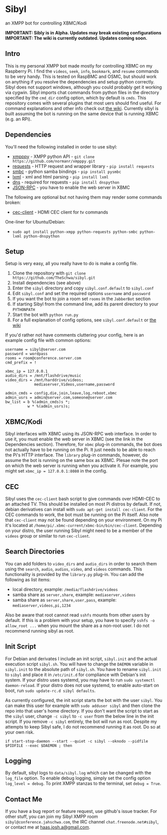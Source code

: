 # Sibyl
an XMPP bot for controlling XBMC/Kodi

**IMPORTANT: Sibly is in Alpha. Updates may break existing configurations**
**IMPORTANT: The wiki is currently outdated. Updates coming soon.**

## Intro
This is my personal XMPP bot made mostly for controlling XBMC on my Raspberry Pi. I find the `videos`, `seek`, `info`, `bookmark`, and `resume` commands to be very handy. This is tested on RaspBMC and OSMC, but should work on anything if you resolve the dependencies and setup python correctly. Sibyl does not support windows, although you could probably get it working via cygwin. Sibyl imports chat commands from python files in the directory specified by the `cmd_dir` config option, which by default is `cmds`. This repository comes with several plugins that most uers should find useful. For command explanations and other info check out [the wiki][1]. Currently sibyl is built assuming the bot is running on the same device that is running XBMC (e.g. an RPi).

## Dependencies
You'll need the following installed in order to use sibyl:
 - [xmpppy][10] - XMPP python API - `git clone https://github.com/normanr/xmpppy.git`
 - [requests][3] - HTTP request and wrapper library - `pip install requests`
 - [smbc][4] - python samba bindings - `pip install pysmbc`
 - [lxml][9] - xml and html parsing - `pip install lxml`
 - [dns][11] - required for requests - `pip install dnspython`
 - [JSON-RPC][6] - you have to enable the web server in XBMC

The following are optional but not having them may render some commands broken:
 - [cec-client][5] - HDMI CEC client for tv commands

One-liner for Ubuntu/Debian:
 - `sudo apt install python-xmpp python-requests python-smbc python-lxml python-dnspython`

## Setup
Setup is very easy, all you really have to do is make a config file.

 1. Clone the repository with `git clone https://github.com/TheSchwa/sibyl.git`
 2. Install dependencies (see above)
 3. Enter the `sibyl` directory and copy `sibyl.conf.default` to `sibyl.conf`
 4. Edit `sibyl.conf` and set the required options `username` and `password`
 5. If you want the bot to join a room set `rooms` in the `JabberBot` section
 6. If starting Sibyl from the command line, add its parent directory to your `PYTHONPATH`
 7. Start the bot with `python run.py`
 8. For a full explanation of config options, see `sibyl.conf.default` or [the wiki][1]

If you'd rather not have comments cluttering your config, here is an example config file with common options:

```
username = sibyl@server.com
password = wordpass
rooms = room@conference.server.com
cmd_prefix = !

xbmc_ip = 127.0.0.1
audio_dirs = /mnt/flashdrive/music
video_dirs = /mnt/harddrive/videos;
             mediaserver,Videos,username,password

admin_cmds = config,die,join,leave,log,reboot,xbmc
admin_usrs = admin@server.com,someone@server.com
bw_list = b %(admin_cmds)s *;
          w * %(admin_usrs)s;
```

## XBMC/Kodi
Sibyl interfaces with XBMC using its JSON-RPC web interface. In order to use it, you must enable the web server in XBMC (see the link in the Dependencies section). Therefore, for `xbmc` plug-in commands, the bot does not actually have to be running on the Pi. It just needs to be able to reach the Pi's HTTP interface. The `library` plug-in commands, however, do assume the bot is running on the same box as XBMC. Plesae note the port on which the web server is running when you activate it. For example, you might set `xbmc_ip = 127.0.0.1:8080` in the config.

## CEC
Sibyl uses the `cec-client` bash script to give commands over HDMI-CEC to an attached TV. This should be installed on most Pi distros by default. If not, debian derivatives can install with `sudo apt-get install cec-client`. For the CEC commands to work, the bot must be running on the Pi itself. Also note that `cec-client` may not be found depending on your environment. On my Pi it's located at `/home/pi/.xbmc-current/xbmc-bin/bin/cec-client`. Depending on your distro, the user running Sibyl might need to be a member of the `videos` group or similar to run `cec-client`.

## Search Directories
You can add folders to `video_dirs` and `audio_dirs` in order to search them using the `search`, `audio`, `audios`, `video`, and `videos` commands. This functionality is provided by the `library.py` plug-in. You can add the following as list items:
  - local directory, example: `/media/flashdrive/videos`
  - samba share as `server,share`, example: `mediaserver,videos`
  - samba share as `server,share,user,pass`, example: `mediaserver,videos,pi,1234`

Also be aware that root cannot read `sshfs` mounts from other users by default. If this is a problem with your setup, you have to specify `sshfs -o allow_root ...` when you mount the share as a non-root user. I do not recommend running sibyl as root.

## Init Script
For Debian and derivates I include an init script, `sibyl.init` and the actual execution script `sibyl.sh`. You will have to change the `DAEMON` variable in `sibyl.init` to the absolute path of `sibyl.sh`. You have to rename `sibyl.init` to `sibyl` and place it in `/etc/init.d` for compliance with Debian's init system. If your distro uses systemd, you may have to run `sudo systemctl daemon-reload`. If your distro does not use systemd, to enable auto-start on boot, run `sudo update-rc.d sibyl defaults`.

As currently configured, the init script starts the bot with the user `sibyl`. You can make this user for example with `sudo adduser sibyl` and then clone the repo into that user's home directory. If you don't want the script to start as the `sibyl` user, change `-c sibyl`  to `-c user` from the below line in the init script. If you remove `-c sibyl` entirely, the bot will run as root. Despite my attempts to keep Sibyl safe, I do not recommend running it as root. Do so at your own risk.

`if start-stop-daemon --start --quiet -c sibyl --oknodo --pidfile $PIDFILE --exec $DAEMON ; then`

## Logging
By default, sibyl logs to `data/sibyl.log` which can be changed with the `log_file` option. To enable debug logging, simply set the config option `log_level = debug`. To print XMPP stanzas to the terminal, set `debug = True`.

## Contact Me
If you have a bug report or feature request, use github's issue tracker. For other stuff, you can join my Sibyl XMPP room `sibyl@conference.jahschwa.com`, the IRC channel `chat.freenode.net#sibyl`, or contact me at [haas.josh.a@gmail.com][8].

 [1]: https://github.com/TheSchwa/sibyl/wiki
 [2]: https://thp.io/2007/python-jabberbot/
 [3]: http://docs.python-requests.org/en/latest/
 [4]: https://bitbucket.org/nosklo/pysmbclient/src/057512c24175?at=default
 [5]: http://libcec.pulse-eight.com/
 [6]: http://kodi.wiki/view/Webserver#Enabling_the_webserver
 [7]: https://github.com/antont/pythonjabberbot/tree/master/examples
 [8]: mailto:haas.josh.a@gmail.com
 [9]: http://lxml.de/
 [10]: http://xmpppy.sourceforge.net/
 [11]: http://www.dnspython.org/
